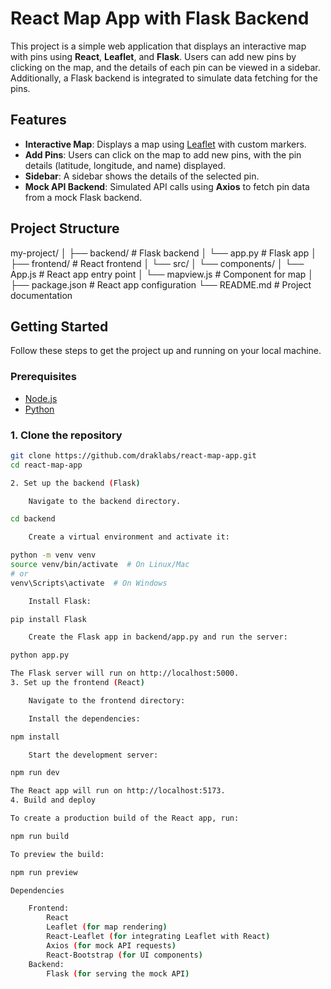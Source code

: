 # React Map App with Flask Backend

This project is a simple web application that displays an interactive map with pins using **React**, **Leaflet**, and **Flask**. Users can add new pins by clicking on the map, and the details of each pin can be viewed in a sidebar. Additionally, a Flask backend is integrated to simulate data fetching for the pins.

## Features

- **Interactive Map**: Displays a map using [Leaflet](https://leafletjs.com/) with custom markers.
- **Add Pins**: Users can click on the map to add new pins, with the pin details (latitude, longitude, and name) displayed.
- **Sidebar**: A sidebar shows the details of the selected pin.
- **Mock API Backend**: Simulated API calls using **Axios** to fetch pin data from a mock Flask backend.

## Project Structure

my-project/ │ ├── backend/ # Flask backend │ └── app.py # Flask app │ ├── frontend/ # React frontend │ └── src/ │ └── components/ │ └── App.js # React app entry point │ └── mapview.js # Component for map │ ├── package.json # React app configuration └── README.md # Project documentation


## Getting Started

Follow these steps to get the project up and running on your local machine.

### Prerequisites

- [Node.js](https://nodejs.org/)
- [Python](https://www.python.org/downloads/)

### 1. Clone the repository

```bash
git clone https://github.com/draklabs/react-map-app.git
cd react-map-app

2. Set up the backend (Flask)

    Navigate to the backend directory.

cd backend

    Create a virtual environment and activate it:

python -m venv venv
source venv/bin/activate  # On Linux/Mac
# or
venv\Scripts\activate  # On Windows

    Install Flask:

pip install Flask

    Create the Flask app in backend/app.py and run the server:

python app.py

The Flask server will run on http://localhost:5000.
3. Set up the frontend (React)

    Navigate to the frontend directory:

    Install the dependencies:

npm install

    Start the development server:

npm run dev

The React app will run on http://localhost:5173.
4. Build and deploy

To create a production build of the React app, run:

npm run build

To preview the build:

npm run preview

Dependencies

    Frontend:
        React
        Leaflet (for map rendering)
        React-Leaflet (for integrating Leaflet with React)
        Axios (for mock API requests)
        React-Bootstrap (for UI components)
    Backend:
        Flask (for serving the mock API)